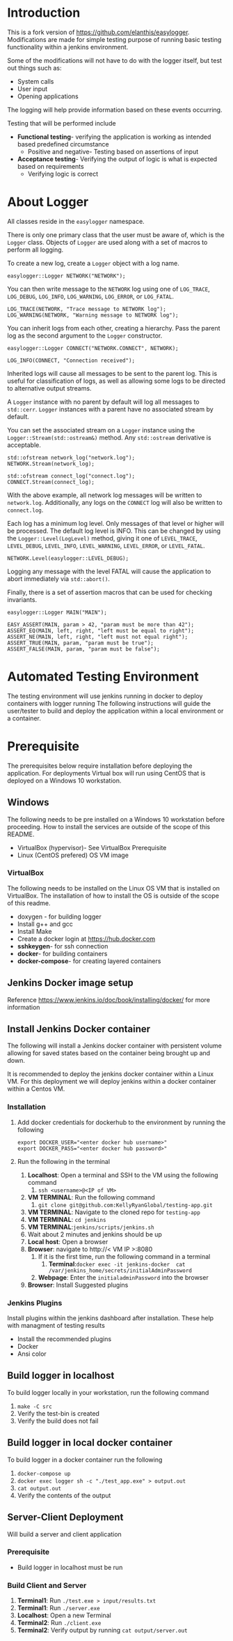 # Introduction

This is a fork version of https://github.com/elanthis/easylogger. Modifications are made for simple testing purpose of running basic testing functionality within a jenkins environment.

Some of the modifications will not have to do with the logger itself, but test out things such as:
- System calls
- User input
- Opening applications

The logging will help provide information based on these events occurring.

Testing that will be performed include
- **Functional testing**- verifying the application is working as intended based predefined circumstance
   - Positive and negative- Testing based on assertions of input 
- **Acceptance testing**- Verifying the output of logic is what is expected based on requirements
  - Verifying logic is correct

# About Logger

All classes reside in the `easylogger` namespace.

There is only one primary class that the user must be aware of, which is
the `Logger` class.  Objects of `Logger` are used along with a set of
macros to perform all logging.

To create a new log, create a `Logger` object with a log name.

	easylogger::Logger NETWORK("NETWORK");

You can then write message to the `NETWORK` log using one of `LOG_TRACE`,
`LOG_DEBUG`, `LOG_INFO`, `LOG_WARNING`, `LOG_ERROR`, or `LOG_FATAL`.

	LOG_TRACE(NETWORK, "Trace message to NETWORK log");
	LOG_WARNING(NETWORK, "Warning message to NETWORK log");

You can inherit logs from each other, creating a hierarchy.  Pass the parent
log as the second argument to the `Logger` constructor.

	easylogger::Logger CONNECT("NETWORK.CONNECT", NETWORK);

	LOG_INFO(CONNECT, "Connection received");

Inherited logs will cause all messages to be sent to the parent log.  This
is useful for classification of logs, as well as allowing some logs to be
directed to alternative output streams.

A `Logger` instance with no parent by default will log all messages to
`std::cerr`.  `Logger` instances with a parent have no associated stream by
default.

You can set the associated stream on a `Logger` instance using the
`Logger::Stream(std::ostream&)` method.  Any `std::ostream` derivative is
acceptable.

	std::ofstream network_log("network.log");
	NETWORK.Stream(network_log);

	std::ofstream connect_log("connect.log");
	CONNECT.Stream(connect_log);

With the above example, all network log messages will be written to
`network.log`.  Additionally, any logs on the `CONNECT` log will also be
written to `connect.log`.

Each log has a minimum log level.  Only messages of that level or higher
will be processed.  The default log level is INFO.  This can be changed
by using the `Logger::Level(LogLevel)` method, giving it one of
`LEVEL_TRACE`, `LEVEL_DEBUG`, `LEVEL_INFO`, `LEVEL_WARNING`, `LEVEL_ERROR`,
or `LEVEL_FATAL`.

	NETWORK.Level(easylogger::LEVEL_DEBUG);

Logging any message with the level FATAL will cause the application to
abort immediately via `std::abort()`.

Finally, there is a set of assertion macros that can be used for checking
invariants.

	easylogger::Logger MAIN("MAIN");

	EASY_ASSERT(MAIN, param > 42, "param must be more than 42");
	ASSERT_EQ(MAIN, left, right, "left must be equal to right");
	ASSERT_NE(MAIN, left, right, "left must not equal right");
	ASSERT_TRUE(MAIN, param, "param must be true");
	ASSERT_FALSE(MAIN, param, "param must be false");


# Automated Testing Environment
The testing environment will use jenkins running in docker to deploy containers with logger running
The following instructions will guide the user/tester to build and deploy the application within a local environment or a container.

# Prerequisite

The prerequisites below require installation before deploying the application. For deployments Virtual box will run using CentOS that is deployed on a Windows 10 workstation.

##  Windows

The following needs to be pre installed on a Windows 10 workstation  before proceeding. How to install the services are outside of the scope of this README.

- VirtualBox (hypervisor)- See VirtualBox Prerequisite
- Linux (CentOS prefered) OS VM image

### VirtualBox 
The following needs to be installed on the Linux OS VM that is installed on VirtualBox. The installation of how to install the OS is outside of the scope of this readme.
- doxygen - for building logger
- Install g++ and gcc
- Install Make
- Create a docker login at https://hub.docker.com
- **sshkeygen**- for ssh connection
- **docker**- for building containers
- **docker-compose**- for creating layered containers


## Jenkins Docker image setup
Reference https://www.jenkins.io/doc/book/installing/docker/ for more information

## Install Jenkins Docker container
The following will install a Jenkins docker container with persistent volume allowing for saved states based on the container being brought up and down.

It is recommended to deploy the jenkins docker container within a Linux VM. For this deployment we will deploy jenkins within a docker container within a Centos VM.


### Installation
1. Add docker credentials for dockerhub to the environment by running the following
   ```
   export DOCKER_USER="<enter docker hub username>"
   export DOCKER_PASS="<enter docker hub password>"
   ```

2. Run the following in the terminal
    1. **Localhost**: Open a terminal and SSH to the VM using the following command
        1. `ssh <username>@<IP of VM>`
    2. **VM TERMINAL**: Run the following command
        1. `git clone git@github.com:KellyRyanGlobal/testing-app.git`
    3. **VM TERMINAL**: Navigate to the cloned repo for `testing-app`
    4. **VM TERMINAL**: `cd jenkins`
    5. **VM TERMINAL**:`jenkins/scripts/jenkins.sh`
    6. Wait about 2 minutes and jenkins should be up
    7. **Local host**: Open a browser
    8. **Browser**: navigate to http://< VM IP >:8080
       1. If it is the first time, run the following command in a terminal
           1. **Terminal**:`docker exec -it jenkins-docker  cat /var/jenkins_home/secrets/initialAdminPassword`
       2. **Webpage**: Enter the `initialadminPassword` into the browser
    9.  **Browser**: Install Suggested plugins
    
### Jenkins Plugins
Install plugins within the jenkins dashboard after installation. These help with managment of testing results
- Install the recommended plugins
- Docker
- Ansi color

## Build logger in localhost

To build logger locally in your workstation, run the following command
1. `make -C src`
2. Verify the test-bin is created
3.  Verify the build does not fail
    

## Build logger in local docker container

To build logger in a docker container run the following
1. `docker-compose up`
2. `docker exec logger sh -c "./test_app.exe" > output.out`
3. `cat output.out`
4. Verify the contents of the output


## Server-Client Deployment

Will build a server and client application

### Prerequisite
- Build logger in localhost must be run

### Build Client and Server
1. **Terminal1**: Run `./test.exe > input/results.txt`
2. **Terminal1**: Run `./server.exe`
3. **Localhost**: Open a new Terminal
4. **Terminal2**: Run `./client.exe`
5. **Terminal2**: Verify output by running `cat output/server.out`



